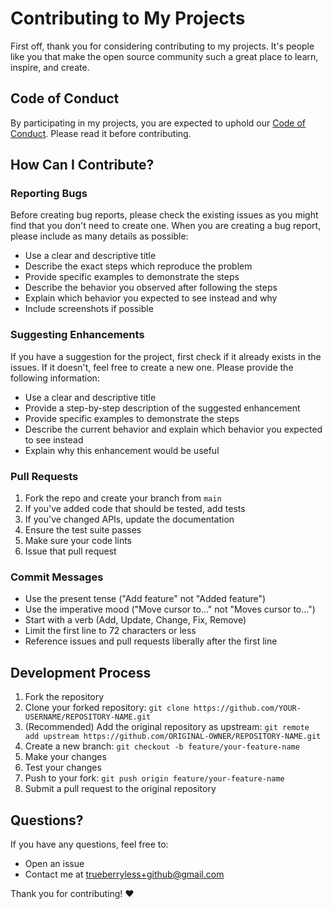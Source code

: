 # Contributing to My Projects

First off, thank you for considering contributing to my projects. It's people like you that make the open source community such a great place to learn, inspire, and create.

## Code of Conduct

By participating in my projects, you are expected to uphold our [Code of Conduct](CODE_OF_CONDUCT.md). Please read it before contributing.

## How Can I Contribute?

### Reporting Bugs

Before creating bug reports, please check the existing issues as you might find that you don't need to create one. When you are creating a bug report, please include as many details as possible:

* Use a clear and descriptive title
* Describe the exact steps which reproduce the problem
* Provide specific examples to demonstrate the steps
* Describe the behavior you observed after following the steps
* Explain which behavior you expected to see instead and why
* Include screenshots if possible

### Suggesting Enhancements

If you have a suggestion for the project, first check if it already exists in the issues. If it doesn't, feel free to create a new one. Please provide the following information:

* Use a clear and descriptive title
* Provide a step-by-step description of the suggested enhancement
* Provide specific examples to demonstrate the steps
* Describe the current behavior and explain which behavior you expected to see instead
* Explain why this enhancement would be useful

### Pull Requests

1. Fork the repo and create your branch from `main`
2. If you've added code that should be tested, add tests
3. If you've changed APIs, update the documentation
4. Ensure the test suite passes
5. Make sure your code lints
6. Issue that pull request

### Commit Messages

* Use the present tense ("Add feature" not "Added feature")
* Use the imperative mood ("Move cursor to..." not "Moves cursor to...")
* Start with a verb (Add, Update, Change, Fix, Remove)
* Limit the first line to 72 characters or less
* Reference issues and pull requests liberally after the first line

## Development Process

1. Fork the repository
2. Clone your forked repository: `git clone https://github.com/YOUR-USERNAME/REPOSITORY-NAME.git`
3. (Recommended) Add the original repository as upstream: `git remote add upstream https://github.com/ORIGINAL-OWNER/REPOSITORY-NAME.git`
4. Create a new branch: `git checkout -b feature/your-feature-name`
5. Make your changes
6. Test your changes
7. Push to your fork: `git push origin feature/your-feature-name`
8. Submit a pull request to the original repository

## Questions?

If you have any questions, feel free to:
- Open an issue
- Contact me at trueberryless+github@gmail.com

Thank you for contributing! ❤️
